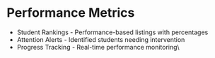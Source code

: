 # Performance Metrics

* Student Rankings - Performance-based listings with percentages
* Attention Alerts - Identified students needing intervention
* Progress Tracking - Real-time performance monitoring\
